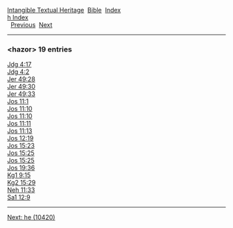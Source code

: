 [Intangible Textual Heritage](../../index)  [Bible](../index) 
[Index](index)   
[h Index](_h_)  
  [Previous](c05263)  [Next](c05265) 

------------------------------------------------------------------------

### &lt;hazor&gt; 19 entries

[Jdg 4:17](../kjv/jdg004.htm#017)  
[Jdg 4:2](../kjv/jdg004.htm#002)  
[Jer 49:28](../kjv/jer049.htm#028)  
[Jer 49:30](../kjv/jer049.htm#030)  
[Jer 49:33](../kjv/jer049.htm#033)  
[Jos 11:1](../kjv/jos011.htm#001)  
[Jos 11:10](../kjv/jos011.htm#010)  
[Jos 11:10](../kjv/jos011.htm#010)  
[Jos 11:11](../kjv/jos011.htm#011)  
[Jos 11:13](../kjv/jos011.htm#013)  
[Jos 12:19](../kjv/jos012.htm#019)  
[Jos 15:23](../kjv/jos015.htm#023)  
[Jos 15:25](../kjv/jos015.htm#025)  
[Jos 15:25](../kjv/jos015.htm#025)  
[Jos 19:36](../kjv/jos019.htm#036)  
[Kg1 9:15](../kjv/kg1009.htm#015)  
[Kg2 15:29](../kjv/kg2015.htm#029)  
[Neh 11:33](../kjv/neh011.htm#033)  
[Sa1 12:9](../kjv/sa1012.htm#009)  

------------------------------------------------------------------------

[Next: he (10420)](c05265)
